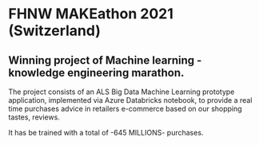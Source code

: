 # FHNW MAKEathon 2021 (Switzerland)
## Winning project of Machine learning - knowledge engineering marathon.

The project consists of an ALS Big Data Machine Learning prototype application, implemented via Azure Databricks notebook, to provide a real time purchases advice in retailers e-commerce based on our shopping tastes, reviews.

It has be trained with a total of -645 MILLIONS- purchases.
